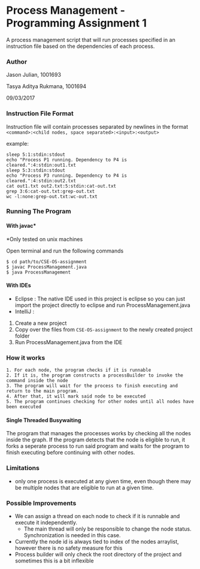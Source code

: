 # Process Management - Programming Assignment 1
A process management script that will run processes specified in an instruction file based on the dependencies of each process.

### Author
Jason Julian, 1001693

Tasya Aditya Rukmana, 1001694

09/03/2017

### Instruction File Format
Instruction file will contain processes separated by newlines in the format
`<command>:<child nodes, space separated>:<input>:<output>`

example:

```
sleep 5:1:stdin:stdout
echo "Process P1 running. Dependency to P4 is cleared.":4:stdin:out1.txt
sleep 5:3:stdin:stdout
echo "Process P3 running. Dependency to P4 is cleared.":4:stdin:out2.txt
cat out1.txt out2.txt:5:stdin:cat-out.txt
grep 3:6:cat-out.txt:grep-out.txt
wc -l:none:grep-out.txt:wc-out.txt
```

### Running The Program

#### With javac*
*Only tested on unix machines

Open terminal and run the following commands
```
$ cd path/to/CSE-OS-assignment
$ javac ProcessManagement.java
$ java ProcessManagement
```

#### With IDEs

- Eclipse :
The native IDE used in this project is eclipse so you can just import the project directly to eclipse and run ProcessManagement.java
- IntelliJ :
1. Create a new project
2. Copy over the files from `CSE-OS-assignment` to the newly created project folder
3. Run ProcessManagement.java from the IDE

### How it works
```
1. For each node, the program checks if it is runnable
2. If it is, the program constructs a processBuilder to invoke the command inside the node
3. The program will wait for the process to finish executing and return to the main program.
4. After that, it will mark said node to be executed
5. The program continues checking for other nodes until all nodes have been executed
```
#### Single Threaded Busywaiting
The program that manages the processes works by checking all the nodes inside the graph. If the program detects that the node is eligible to run, it forks a seperate process to run said program and waits for the program to finish executing before continuing with other nodes.


### Limitations
- only one process is executed at any given time, even though there may be multiple nodes that are eligible to run at a given time.

### Possible Improvements
- We can assign a thread on each node to check if it is runnable and execute it independently.
    - The main thread will only be responsible to change the node status. Synchronization is needed in this case.
- Currently the node id is always tied to index of the nodes arraylist, however there is no safety measure for this
- Process builder will only check the root directory of the project and sometimes this is a bit inflexible
